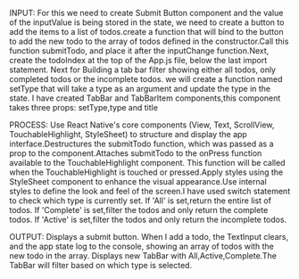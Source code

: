 INPUT:
  For this we need to create Submit Button component and the value of the inputValue is being stored in the state, we need to create a button to add the items to a list of todos.create a function that will bind to the button to add the new todo to the array of todos defined in the constructor.Call this function submitTodo, and place it after the inputChange function.Next, create the todoIndex at the top of the App.js file, below the last import statement. Next for Building a tab bar filter showing either all todos, only completed todos or the incomplete todos. we will create a function named setType that will take a type as an argument and update the type in the state. I have created TabBar and TabBarItem components,this component takes three props: setType,type and title
 

PROCESS:
  Use React Native's core components (View, Text, ScrollView, TouchableHighlight, StyleSheet) to structure and display the app interface.Destructures the submitTodo function, which was passed as a prop to the component.Attaches submitTodo to the onPress function available to the TouchableHighlight component. This function will be called when the TouchableHighlight is touched or pressed.Apply styles using the StyleSheet component to enhance the visual appearance.Use internal styles to define the look and feel of the screen.I have used switch statement to check which type is currently set. If 'All' is set,return the entire list of todos. If 'Complete' is set,filter the todos and only return the complete todos. If 'Active' is set,filter the todos and only return the incomplete todos.

OUTPUT:
   Displays a submit button. When I add a todo, the TextInput clears, and the app state log to the console, showing an array of todos with the new todo in the array. Displays new TabBar with All,Active,Complete.The TabBar will filter based on which type is selected.
